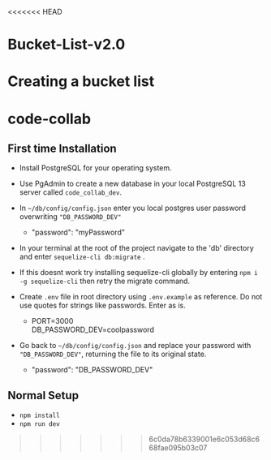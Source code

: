 <<<<<<< HEAD
# Bucket-List-v2.0
Creating a bucket list 
=======
# code-collab

## First time Installation
- Install PostgreSQL for your operating system.

- Use PgAdmin to create a new database in your local PostgreSQL 13 server
  called `code_collab_dev`.

- In ` ~/db/config/config.json ` enter you local postgres user password
  overwriting `"DB_PASSWORD_DEV"` 
  * "password": "myPassword"  

- In your terminal at the root of the project navigate to the 'db' directory
  and enter `sequelize-cli db:migrate` . 
  
- If this doesnt work try installing sequelize-cli globally by entering 
  `npm i -g sequelize-cli` then retry the migrate command.

- Create `.env` file in root directory using `.env.example` as reference.
  Do not use quotes for strings like passwords. Enter as is.
  *   PORT=3000  
      DB_PASSWORD_DEV=coolpassword 

- Go back to `~/db/config/config.json` and replace your password with
  `"DB_PASSWORD_DEV"`, returning the file to its original state.
  * "password": "DB_PASSWORD_DEV"   


## Normal Setup
- `npm install`
- `npm run dev`

>>>>>>> 6c0da78b6339001e6c053d68c668fae095b03c07
